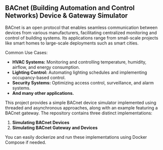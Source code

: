 ## BACnet (Building Automation and Control Networks) Device & Gateway Simulator

BACnet is an open protocol that enables seamless communication between devices from various manufacturers, facilitating centralized monitoring and control of building systems. Its applications range from small-scale projects like smart homes to large-scale deployments such as smart cities.

Common Use Cases:

*   **HVAC Systems:** Monitoring and controlling temperature, humidity, airflow, and energy consumption.
*   **Lighting Control:** Automating lighting schedules and implementing occupancy-based control.
*   **Security Systems:** Optimizing access control, surveillance, and alarm systems.
*   **And many other applications.**

This project provides a simple BACnet device simulator implemented using threaded and asynchronous approaches, along with an example featuring a BACnet gateway. The repository contains three distinct implementations:

1.  **Simulating BACnet Devices**
3.  **Simulating BACnet Gateway and Devices**

You can easily dockerize and run these implementations using Docker Compose if needed.
